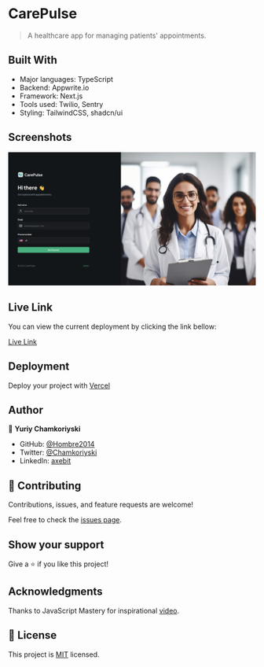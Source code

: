 # CarePulse

> A healthcare app for managing patients' appointments.

## Built With

- Major languages: TypeScript
- Backend: Appwrite.io
- Framework: Next.js
- Tools used: Twilio, Sentry
- Styling: TailwindCSS, shadcn/ui

## Screenshots

![Home](/public/assets/images/Carepulse_home.png)

## Live Link

You can view the current deployment by clicking the link bellow:

[Live Link](https://bankorama.vercel.app/)

## Deployment

Deploy your project with [Vercel](https://vercel.com/)

## Author

👤 **Yuriy Chamkoriyski**

- GitHub: [@Hombre2014](https://github.com/Hombre2014)
- Twitter: [@Chamkoriyski](https://twitter.com/Chamkoriyski)
- LinkedIn: [axebit](https://linkedin.com/in/axebit)

## 🤝 Contributing

Contributions, issues, and feature requests are welcome!

Feel free to check the [issues page](https://github.com/Hombre2014/carepulse/issues).

## Show your support

Give a ⭐️ if you like this project!

## Acknowledgments

Thanks to JavaScript Mastery for inspirational [video](https://www.youtube.com/watch?v=lEflo_sc82g).

## 📝 License

This project is [MIT](./license.md) licensed.
